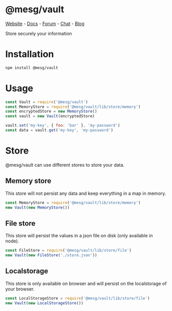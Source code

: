 # @mesg/vault

[Website](https://mesg.com/) - [Docs](https://docs.mesg.com/) - [Forum](https://forum.mesg.com/) - [Chat](https://discordapp.com/invite/SaZ5HcE) - [Blog](https://blog.mesg.com)

Store securely your information

# Installation

```bash
npm install @mesg/vault
```

# Usage

```javascript
const Vault = require('@mesg/vault')
const MemoryStore = require('@mesg/vault/lib/store/memory')
const encryptedStore = new MemoryStore()
const vault = new Vault(encryptedStore)

vault.set('my-key', { foo: 'bar' }, 'my-password')
const data = vault.get('my-key', 'my-password')
```

# Store

@mesg/vault can use different stores to store your data.

## Memory store

This store will not persist any data and keep everything in a map in memory.

```javascript
const MemoryStore = require('@mesg/vault/lib/store/memory')
new Vault(new MemoryStore())
```

## File store 

This store will persist the values in a json file on disk (only available in node).

```javascript
const FileStore = require('@mesg/vault/lib/store/file')
new Vault(new FileStore('./store.json'))
```


## Localstorage

This store is only available on browser and will persist on the localstorage of your browser.
```javascript
const LocalStorageStore = require('@mesg/vault/lib/store/file')
new Vault(new LocalStorageStore())
```

